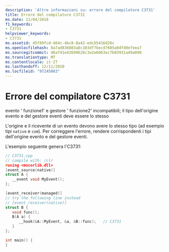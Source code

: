 ```yaml
---
description: 'Altre informazioni su: errore del compilatore C3731'
title: Errore del compilatore C3731
ms.date: 11/04/2016
f1_keywords:
- C3731
helpviewer_keywords:
- C3731
ms.assetid: 45f89fcd-464c-4bc8-8a42-edcb5416d26c
ms.openlocfilehash: 8a7ad836083a8c103df7becd7605a0dfd0efeea7
ms.sourcegitcommit: d6af41e42699628c3e2e6063ec7b03931a49a098
ms.translationtype: MT
ms.contentlocale: it-IT
ms.lasthandoff: 12/11/2020
ms.locfileid: "97245083"
---
```

# <a name="compiler-error-c3731"></a>Errore del compilatore C3731

evento ' funzione1' e gestore ' funzione2' incompatibili; il tipo dell'origine evento e del gestore eventi deve essere lo stesso

L'origine e il ricevente di un evento devono avere lo stesso tipo (ad esempio tipi `native` e `com`). Per correggere l'errore, rendere corrispondenti i tipi dell'origine evento e del gestore eventi.

L'esempio seguente genera l'C3731:

```cpp
// C3731.cpp
// compile with: /clr
#using <mscorlib.dll>
[event_source(native)]
struct A {
   __event void MyEvent();
};

[event_receiver(managed)]
// try the following line instead
// [event_receiver(native)]
struct B {
   void func();
   B(A a) {
      __hook(&A::MyEvent, &a, &B::func);   // C3731
   }
};

int main() {
}
```
